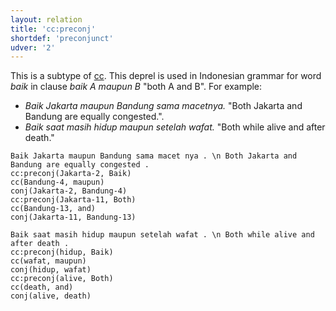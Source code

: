 ```yaml
---
layout: relation
title: 'cc:preconj'
shortdef: 'preconjunct'
udver: '2'
---
```


This is a subtype of [cc]().
This deprel is used in Indonesian grammar for word _baik_ in clause _baik A maupun B_ "both A and B". For example:
* _Baik Jakarta maupun Bandung sama macetnya._ "Both Jakarta and Bandung are equally congested.".
* _Baik saat masih hidup maupun setelah wafat._ "Both while alive and after death."


~~~ sdparse
Baik Jakarta maupun Bandung sama macet nya . \n Both Jakarta and Bandung are equally congested .
cc:preconj(Jakarta-2, Baik)
cc(Bandung-4, maupun)
conj(Jakarta-2, Bandung-4)
cc:preconj(Jakarta-11, Both)
cc(Bandung-13, and)
conj(Jakarta-11, Bandung-13)
~~~

~~~ sdparse
Baik saat masih hidup maupun setelah wafat . \n Both while alive and after death .
cc:preconj(hidup, Baik)
cc(wafat, maupun)
conj(hidup, wafat)
cc:preconj(alive, Both)
cc(death, and)
conj(alive, death)
~~~


<!-- Interlanguage links updated Út 9. května 2023, 20:04:04 CEST -->

